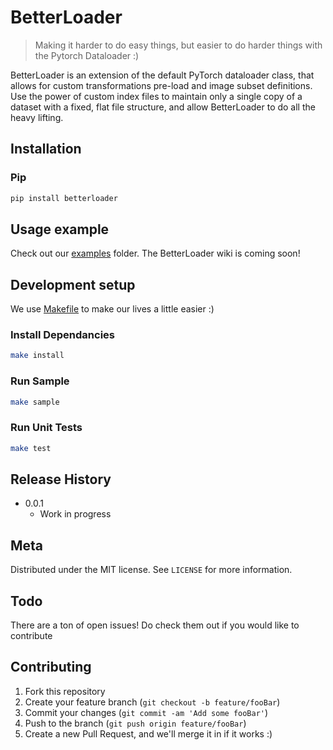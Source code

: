 # BetterLoader
> Making it harder to do easy things, but easier to do harder things with the Pytorch Dataloader :)

BetterLoader is an extension of the default PyTorch dataloader class, that allows for custom transformations pre-load and image subset definitions. Use the power of custom index files to maintain only a single copy of a dataset with a fixed, flat file structure, and allow BetterLoader to do all the heavy lifting.

## Installation

### Pip
```sh
pip install betterloader
```

## Usage example
Check out our <a href="./examples">examples</a> folder. The BetterLoader wiki is coming soon!

## Development setup

We use <a href="https://opensource.com/article/18/8/what-how-makefile">Makefile</a> to make our lives a little easier :)
### Install Dependancies
```sh
make install
```
### Run Sample
```sh
make sample
```
### Run Unit Tests
```sh
make test
```

## Release History
* 0.0.1
    * Work in progress

## Meta
Distributed under the MIT license. See ``LICENSE`` for more information.

## Todo
There are a ton of open issues! Do check them out if you would like to contribute

## Contributing
1. Fork this repository
2. Create your feature branch (`git checkout -b feature/fooBar`)
3. Commit your changes (`git commit -am 'Add some fooBar'`)
4. Push to the branch (`git push origin feature/fooBar`)
5. Create a new Pull Request, and we'll merge it in if it works :)
